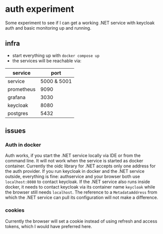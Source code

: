 # auth experiment

Some experiment to see if I can get a working .NET service with keycloak auth and basic monitoring up and running.

## infra

- start everything up with `docker compose up`
- the services will be reachable via:

| service    | port        |
| ---------- | ----------- |
| service    | 5000 & 5001 |
| prometheus | 9090        |
| grafana    | 3030        |
| keycloak   | 8080        |
| postgres   | 5432        |

## issues

### Auth in docker
Auth works, if you start the .NET service locally via IDE or from the command line. It will not work when the service is started as docker container. Currently the oidc library for .NET accepts only one address for the auth provider. If you run keycloak in docker and the .NET service outside, everything is fine: authservice and your browser both use `localhost:8080` to contact keycloak. If the .NET service also runs inside docker, it needs to contact keycloak via its container name `keycloak` while the browser still needs `localhost`. The reference to a `MetadataAddress` from which the .NET service can pull its configuration will not make a difference.

### cookies
Currently the browser will set a cookie instead of using refresh and access tokens, which I would have preferred here. 
